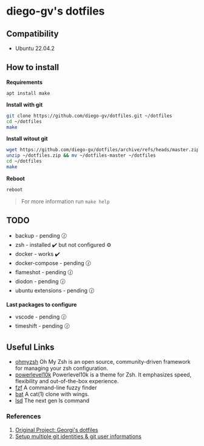 # diego-gv's dotfiles

## Compatibility
- Ubuntu 22.04.2

## How to install

**Requirements**
```
apt install make
```

**Install with git**
```sh
git clone https://github.com/diego-gv/dotfiles.git ~/dotfiles
cd ~/dotfiles
make
```

**Install witout git**
```sh
wget https://github.com/diego-gv/dotfiles/archive/refs/heads/master.zip -O ~/dotfiles.zip
unzip ~/dotfiles.zip && mv ~/dotfiles-master ~/dotfiles
cd ~/dotfiles
make
```

**Reboot**
```sh
reboot
```

> For more information run `make help`

## TODO

- backup - pending :clock130:
- zsh - installed :heavy_check_mark: but not configured :gear:
- docker - works :heavy_check_mark:
- docker-compose - pending :clock130:
- flameshot - pending :clock130:
- diodon - pending :clock130:
- ubuntu extensions - pending :clock130:

**Last packages to configure**
- vscode - pending :clock130:
- timeshift - pending :clock130:

## Useful Links

- [ohmyzsh] Oh My Zsh is an open source, community-driven
framework for managing your zsh configuration.
- [powerlevel10k] Powerlevel10k is a theme for Zsh. It emphasizes speed,
flexibility and out-of-the-box experience.
- [fzf] A command-line fuzzy finder
- [bat] A cat(1) clone with wings.
- [lsd] The next gen ls command

[ohmyzsh]: https://github.com/ohmyzsh/ohmyzsh "Oh My Zsh"
[powerlevel10k]: https://github.com/romkatv/powerlevel10k "Powerlevel10k"
[fzf]: https://github.com/junegunn/fzf "FZF"
[bat]: https://github.com/sharkdp/bat "Bat"
[lsd]: https://github.com/Peltoche/lsd "lsd"

### References

1. [Original Project: Georgi's dotfiles](https://github.com/georgijd/dotfiles)
2. [Setup multiple git identities & git user informations](https://gist.github.com/bgauduch/06a8c4ec2fec8fef6354afe94358c89e)